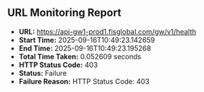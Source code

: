 ## URL Monitoring Report

- **URL:** https://api-gw1-prod1.fisglobal.com/gw/v1/health
- **Start Time:** 2025-09-16T10:49:23.142659
- **End Time:** 2025-09-16T10:49:23.195268
- **Total Time Taken:** 0.052609 seconds
- **HTTP Status Code:** 403
- **Status:** Failure
- **Failure Reason:** HTTP Status Code: 403

